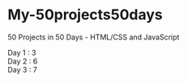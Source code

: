 # My-50projects50days
50 Projects in 50 Days - HTML/CSS and JavaScript

Day 1 : 3  
Day 2 : 6  
Day 3 : 7  
